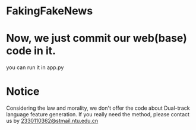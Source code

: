 # FakingFakeNews
# Now, we just commit our web(base) code in it.
you can run it in app.py 
# Notice
Considering the law and morality, we don't offer the code about Dual-track language feature generation.
If you really need the method, please contact us by 2330110362@stmail.ntu.edu.cn
